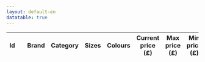 ```yaml
---
layout: default-en
datatable: true
---
```


<div class="datatable-begin">
    <table id="example" class="display" style="width:100%">
    	<thead>
            <tr>
                <th>Id</th>
            	<th></th>
                <th>Brand</th>
                <th>Category</th>
                <th>Sizes</th>
                <th>Colours</th>
                <th>Current price (£)</th>
                <th>Max price (£)</th>
                <th>Min price (£)</th>
                <th>Current discount (£)</th>
            </tr>
        </thead>
    </table>
</div>